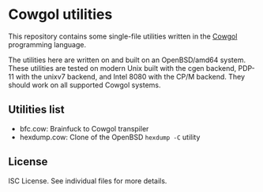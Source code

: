 Cowgol utilities
================
This repository contains some single-file utilities written in the
[Cowgol](http://cowlark.com/cowgol/) programming language.

The utilities here are written on and built on an OpenBSD/amd64
system. These utilities are tested on modern Unix built with the
cgen backend, PDP-11 with the unixv7 backend, and Intel 8080 with
the CP/M backend. They should work on all supported Cowgol systems.

Utilities list
--------------
* bfc.cow: Brainfuck to Cowgol transpiler
* hexdump.cow: Clone of the OpenBSD `hexdump -C` utility

License
-------
ISC License. See individual files for more details.
